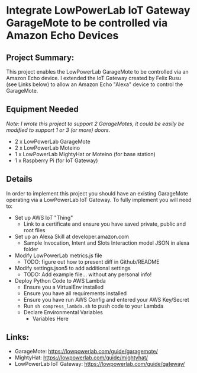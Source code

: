 # Integrate LowPowerLab IoT Gateway GarageMote to be controlled via Amazon Echo Devices

## Project Summary:

This project enables the LowPowerLab GarageMote to be controlled via an Amazon Echo device.  I extended the IoT Gateway created by Felix Rusu (see Links below) to allow an Amazon Echo "Alexa" device to control the GarageMote.

## Equipment Needed
*Note: I wrote this project to support 2 GarageMotes, it could be easily be modified to support 1 or 3 (or more) doors.*
* 2 x LowPowerLab GarageMote
* 2 x LowPowerLab Moteino
* 1 x LowPowerLab MightyHat or Moteino (for base station)
* 1 x Raspberry Pi (for IoT Gateway)

## Details

In order to implement this project you should have an existing GarageMote operating via a LowPowerLab IoT Gateway.  To fully implement you will need to:
* Set up AWS IoT "Thing"
  * Link to a certificate and ensure you have saved private, public and root files
* Set up an Alexa Skill at developer.amazon.com
  * Sample Invocation, Intent and Slots Interaction model JSON in alexa folder
* Modify LowPowerLab metrics.js file
  * TODO: figure out how to present diff in Github/README
* Modify settings.json5 to add additional settings
  * TODO: Add example file... without any personal info!
* Deploy Python Code to AWS Lambda
  * Ensure you a VirtualEnv installed 
  * Ensure you have all requirements installed
  * Ensure you have run AWS Config and entered your AWS Key/Secret
  * Run `sh compress_lambda.sh` to push code to your Lambda
  * Declare Environmental Variables
    * Variables Here

## Links:
* GarageMote: https://lowpowerlab.com/guide/garagemote/
* MightyHat: https://lowpowerlab.com/guide/mightyhat/
* LowPowerLab IoT Gateway: https://lowpowerlab.com/guide/gateway/
